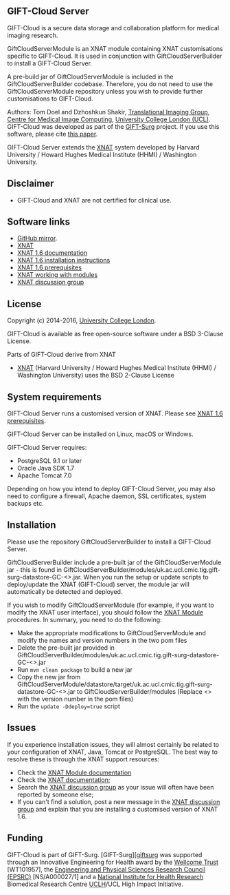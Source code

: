 GIFT-Cloud Server
-----------------

GIFT-Cloud is a secure data storage and collaboration platform for medical imaging research.

GiftCloudServerModule is an XNAT module containing XNAT customisations specific to GIFT-Cloud.
It is used in conjunction with GiftCloudServerBuilder to install a GIFT-Cloud Server.

A pre-build jar of GiftCloudServerModule is included in the GiftCloudServerBuilder codebase. Therefore, you do not need to use the GiftCloudServerModule 
repository unless you wish to provide further customisations to GIFT-Cloud.

Authors: Tom Doel and Dzhoshkun Shakir, [Translational Imaging Group][tig], [Centre for Medical Image Computing][cmic], [University College London (UCL)][ucl].
GIFT-Cloud was developed as part of the [GIFT-Surg][giftsurg] project. 
If you use this software, please cite [this paper][citation]. 

GIFT-Cloud Server extends the [XNAT][xnat] system developed by Harvard University / Howard Hughes Medical Institute (HHMI) / Washington University.



Disclaimer
----------

 * GIFT-Cloud and XNAT are not certified for clinical use.


Software links
--------------

 - [GitHub mirror][githubhome].
 - [XNAT][xnat]
 - [XNAT 1.6 documentation][xnatdocumentation]
 - [XNAT 1.6 installation instructions][xnatinstall]
 - [XNAT 1.6 prerequisites][xnatprerequisites]
 - [XNAT working with modules][xnatmodule]
 - [XNAT discussion group][xnatdiscussion]
 

License
-------

Copyright (c) 2014-2016, [University College London][ucl].

GIFT-Cloud is available as free open-source software under a BSD 3-Clause License.

Parts of GIFT-Cloud derive from XNAT
 - [XNAT][xnat] (Harvard University / Howard Hughes Medical Institute (HHMI) / Washington University) uses the BSD 2-Clause License



System requirements
-------------------

GIFT-Cloud Server runs a customised version of XNAT. Please see [XNAT 1.6 prerequisites][xnatprerequisites].

GIFT-Cloud Server can be installed on Linux, macOS or Windows.

GIFT-Cloud Server requires:
 * PostgreSQL 9.1 or later
 * Oracle Java SDK 1.7
 * Apache Tomcat 7.0

Depending on how you intend to deploy GIFT-Cloud Server, you may also need to configure a firewall, Apache daemon, SSL certificates, system backups etc.


Installation
------------

Please use the repository GiftCloudServerBuilder to install a GIFT-Cloud Server.

GiftCloudServerBuilder include a pre-built jar of the GiftCloudServerModule jar - this is found in GiftCloudServerBuilder/modules/uk.ac.ucl.cmic.tig.gift-surg-datastore-GC-<<VERSION>>.jar.
When you run the setup or update scripts to deploy/update the XNAT (GIFT-Cloud) server, the module jar will automatically be detected and deployed.
	
If you wish to modify GiftCloudServerModule (for example, if you want to modify the XNAT user interface), you should follow the [XNAT Module][xnatmodule] procedures. In summary, you need to do the following:
 * Make the appropriate modifications to GiftCloudServerModule and modify the names and version numbers in the two pom files
 * Delete the pre-built jar provided in GiftCloudServerBuilder/modules/uk.ac.ucl.cmic.tig.gift-surg-datastore-GC-<<VERSION>>.jar
 * Run `mvn clean package` to build a new jar
 * Copy the new jar from GiftCloudServerModule/datastore/target/uk.ac.ucl.cmic.tig.gift-surg-datastore-GC-<<VERSION>>.jar to GiftCloudServerBuilder/modules
	 (Replace <<VERSION>> with the version number in the pom files)
 * Run the `update -Ddeploy=true` script 
 



Issues
------

If you experience installation issues, they will almost certainly be related to your configuration of XNAT, Java, Tomcat or PostgreSQL. The best way to resolve these is through the XNAT support resources:
 * Check the [XNAT Module documentation][xnatmodule]
 * Check the [XNAT documentation][xnatdocumentation];
 * Search the [XNAT discussion group][xnatdiscussion] as your issue will often have been reported by someone else;
 * If you can't find a solution, post a new message in the [XNAT discussion group][xnatdiscussion] and explain that you are installing a customised version of XNAT 1.6.
 





Funding
-------

GIFT-Cloud is part of GIFT-Surg. [GIFT-Surg][[giftsurg] was supported through an Innovative Engineering for Health award by the [Wellcome Trust][wellcometrust] [WT101957], the [Engineering and Physical Sciences Research Council (EPSRC)][epsrc] [NS/A000027/1] and a [National Institute for Health Research][nihr] Biomedical Research Centre [UCLH][uclh]/UCL High Impact Initiative.


[tig]: http://cmictig.cs.ucl.ac.uk
[giftsurg]: http://www.gift-surg.ac.uk
[cmic]: http://cmic.cs.ucl.ac.uk
[ucl]: http://www.ucl.ac.uk

[wellcometrust]: http://www.wellcome.ac.uk
[epsrc]: http://www.epsrc.ac.uk
[nihr]: http://www.nihr.ac.uk/research
[uclh]: http://www.uclh.nhs.uk

[citation]: http://www.gift-surg.ac.uk/media-engagement/academic-journals/
[githubhome]: https://github.com/gift-surg/GiftCloudServerBuilder

[xnat]: https://www.xnat.org
[xnatinstall]: https://wiki.xnat.org/display/XNAT16/XNAT+1.6+Installation+Guide
[xnatprerequisites]: https://wiki.xnat.org/display/XNAT16/Prerequisites
[xnatbuilder]: https://bitbucket.org/nrg/xnat_builder_1_6dev
[xnatmodule]: https://wiki.xnat.org/display/XNAT16/Developing+Modules
[xnatdocumentation]: https://wiki.xnat.org/display/XNAT16/Home
[xnatdiscussion]: http://groups.google.com/group/xnat_discussion

